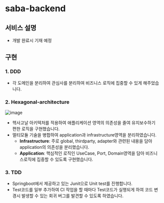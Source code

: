 # saba-backend
## 서비스 설명
* 개발 완료시 기재 예정
## 구현
### 1. DDD
* 각 도메인을 분리하여 관심사를 분리하여 비즈니스 로직에 집중할 수 있게 해주었습니다.

### 2. Hexagonal-architecture
![image](https://github.com/user-attachments/assets/6d3fcec1-deb7-4a99-bf08-e231ec0e5eb3)
* 헥사고날 아키텍처를 적용하여 애플리케이션 영역의 의존성을 줄여 유지보수하기 편한 로직을 구현했습니다.
* 멀티모듈 기술을 병합하여 application과 infrastructure영역을 분리하였습니다.
    *  **Infrastructure**: 주로 global, thirdparty, adapter와 관련된 내용을 담아 application의 의존성을 분리했습니다.
    *  **Application**: 핵심적인 로직인 UseCase, Port, Domain영역을 담아 비즈니스로직에 집중할 수 있도록 구현했습니다.

### 3. TDD
* Springboot에서 제공하고 있는 Junit으로 Unit test를 진행합니다.
* Test코드를 일부 추가하여 CI 작업을 할 때마다 Test코드가 실행되게 하여 코드 변경시 발생할 수 있는 회귀 버그를 발견할 수 있도록 하였습니다.

